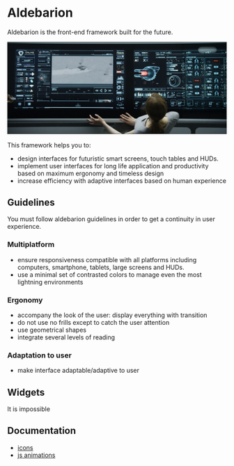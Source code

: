 # Aldebarion

Aldebarion is the front-end framework built for the future.

![Smark desk](examples/assets/table.png)

This framework helps you to:

* design interfaces for futuristic smart screens, touch tables and HUDs.
* implement user interfaces for long life application and productivity based on maximum ergonomy and timeless design
* increase efficiency with adaptive interfaces based on human experience

## Guidelines

You must follow aldebarion guidelines in order to get a continuity in user experience.

### Multiplatform

* ensure responsiveness compatible with all platforms including computers, smartphone, tablets, large screens and HUDs.
* use a minimal set of contrasted colors to manage even the most lightning environments

### Ergonomy

* accompany the look of the user: display everything with transition
* do not use no frills except to catch the user attention
* use geometrical shapes
* integrate several levels of reading

### Adaptation to user

* make interface adaptable/adaptive to user

## Widgets

It is impossible 

## Documentation

* [icons](http://themify.me/themify-icons)
* [js animations](https://greensock.com/docs/TweenLite)
